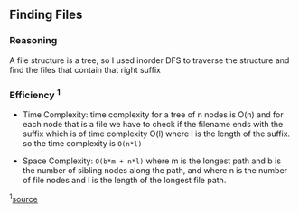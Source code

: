 ## Finding Files

### Reasoning

A file structure is a tree, so I used inorder DFS to traverse the structure and find the files that contain that right suffix

### Efficiency <sup>1</sup>

- Time Complexity: time complexity for a tree of n nodes is O(n) and for each node that is a file we have to check if the filename ends with the suffix which is of time complexity O(l) where l is the length of the suffix.
  so the time complexity is `O(n*l)`

- Space Complexity: `O(b*m + n*l)` where m is the longest path and b is the number of sibling nodes along the path, and where n is the number of file nodes and l is the length of the longest file path.

<sup>1</sup>[source](https://stackoverflow.com/questions/36479640/time-space-complexity-of-depth-first-search)
